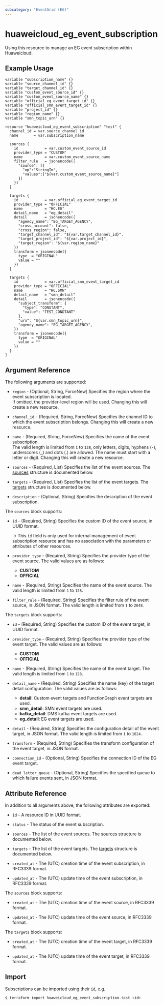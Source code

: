 ```yaml
---
subcategory: "EventGrid (EG)"
---
```


# huaweicloud_eg_event_subscription

Using this resource to manage an EG event subscription within Huaweicloud.

## Example Usage

```hcl
variable "subscription_name" {}
variable "source_channel_id" {}
variable "target_channel_id" {}
variable "custom_event_source_id" {}
variable "custom_event_source_name" {}
variable "official_eg_event_target_id" {}
variable "official_smn_event_target_id" {}
variable "project_id" {}
variable "region_name" {}
variable "smn_topic_urn" {}

resource "huaweicloud_eg_event_subscription" "test" {
  channel_id = var.source_channel_id
  name       = var.subscription_name

  sources {
    id            = var.custom_event_source_id
    provider_type = "CUSTOM"
    name          = var.custom_event_source_name
    filter_rule   = jsonencode({
      "source": [{
        "op":"StringIn",
        "values":["${var.custom_event_source_name}"]
      }]
    })
  }

  targets {
    id            = var.official_eg_event_target_id
    provider_type = "OFFICIAL"
    name          = "HC.EG"
    detail_name   = "eg_detail"
    detail        = jsonencode({
      "agency_name": "EG_TARGET_AGENCY",
      "cross_account": false,
      "cross_region": false,
      "target_channel_id": "${var.target_channel_id}",
      "target_project_id": "${var.project_id}",
      "target_region": "${var.region_name}"
    })
    transform = jsonencode({
      type  = "ORIGINAL"
      value = ""
    })
  }

  targets {
    id            = var.official_smn_event_target_id
    provider_type = "OFFICIAL"
    name          = "HC.SMN"
    detail_name   = "smn_detail"
    detail        = jsonencode({
      "subject_transform": {
        "type": "CONSTANT",
        "value": "TEST_CONDTANT"
      },
      "urn": "${var.smn_topic_urn}",
      "agency_name": "EG_TARGET_AGENCY",
    })
    transform = jsonencode({
      type  = "ORIGINAL"
      value = ""
    })
  }
}
```

## Argument Reference

The following arguments are supported:

* `region` - (Optional, String, ForceNew) Specifies the region where the event subscription is located.  
  If omitted, the provider-level region will be used.
  Changing this will create a new resource.

* `channel_id` - (Required, String, ForceNew) Specifies the channel ID to which the event subscription belongs.
  Changing this will create a new resource.

* `name` - (Required, String, ForceNew) Specifies the name of the event subscription.  
  The valid length is limited from `1` to `128`, only letters, digits, hyphens (-), underscores (_) and dots (.) are
  allowed. The name must start with a letter or digit. Changing this will create a new resource.

* `sources` - (Required, List) Specifies the list of the event sources.
  The [sources](#subscription_sources) structure is documented below.

* `targets` - (Required, List) Specifies the list of the event targets.
  The [targets](#subscription_targets) structure is documented below.

* `description` - (Optional, String) Specifies the description of the event subscription.

<a name="subscription_sources"></a>
The `sources` block supports:

* `id` - (Required, String) Specifies the custom ID of the event source, in UUID format.

  -> This `id` field is only used for internal management of event subscription resource and has no association with the
     parameters or attributes of other resources.

* `provider_type` - (Required, String) Specifies the provider type of the event source.
  The valid values are as follows:
  + **CUSTOM**
  + **OFFICIAL**

* `name` - (Required, String) Specifies the name of the event source.
  The valid length is limited from `1` to `128`.

* `filter_rule` - (Required, String) Specifies the filter rule of the event source, in JSON format.
  The valid length is limited from `1` to `2048`.

<a name="subscription_targets"></a>
The `targets` block supports:

* `id` - (Required, String) Specifies the custom ID of the event target, in UUID format.

* `provider_type` - (Required, String) Specifies the provider type of the event target.
  The valid values are as follows:
  + **CUSTOM**
  + **OFFICIAL**

* `name` - (Required, String) Specifies the name of the event target.
  The valid length is limited from `1` to `128`.

* `detail_name` - (Required, String) Specifies the name (key) of the target detail configuration.
  The valid values are as follows:
  + **detail**: Custom event targets and FunctionGraph event targets are used.
  + **smn_detail**: SMN event targets are used.
  + **kafka_detail**: DMS kafka event targets are used.
  + **eg_detail**: EG event targets are used.

* `detail` - (Required, String) Specifies the configuration detail of the event target, in JSON format.
  The valid length is limited from `1` to `1024`.

* `transform` - (Required, String) Specifies the transform configuration of the event target, in JSON format.

* `connection_id` - (Optional, String) Specifies the connection ID of the EG event target.

* `dead_letter_queue` - (Optional, String) Specifies the specified queue to which failure events sent, in JSON format.

## Attribute Reference

In addition to all arguments above, the following attributes are exported:

* `id` - A resource ID in UUID format.

* `status` - The status of the event subscription.

* `sources` - The list of the event sources.
  The [sources](#subscription_sources_attr) structure is documented below.

* `targets` - The list of the event targets.
  The [targets](#subscription_targets_attr) structure is documented below.

* `created_at` - The (UTC) creation time of the event subscription, in RFC3339 format.

* `updated_at` - The (UTC) update time of the event subscription, in RFC3339 format.

<a name="subscription_sources_attr"></a>
The `sources` block supports:

* `created_at` - The (UTC) creation time of the event source, in RFC3339 format.

* `updated_at` - The (UTC) update time of the event source, in RFC3339 format.

<a name="subscription_targets_attr"></a>
The `targets` block supports:

* `created_at` - The (UTC) creation time of the event target, in RFC3339 format.

* `updated_at` - The (UTC) update time of the event target, in RFC3339 format.

## Import

Subscriptions can be imported using their `id`, e.g.

```bash
$ terraform import huaweicloud_eg_event_subscription.test <id>
```

